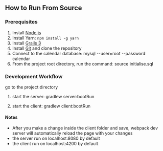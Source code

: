 ## How to Run From Source

### Prerequisites
1. Install [Node.js](https://nodejs.org/en/)
2. Install Yarn: ```npm install -g yarn```
3. Install [Grails 3](https://grails.org/download.html)
4. Install [Git](https://git-scm.com/downloads) and clone the repository
5. Connect to the calendar database: mysql --user=root --password calendar
6. From the project root directory, run the command: source initialise.sql

### Development Workflow
go to the project directory

1. start the server:
gradlew server:bootRun

2. start the client:
gradlew client:bootRun


#### Notes
* After you make a change inside the client folder and save, webpack dev server will automatically reload the page with your changes
* the server run on localhost:8080 by default
* the client run on localhost:4200 by default

